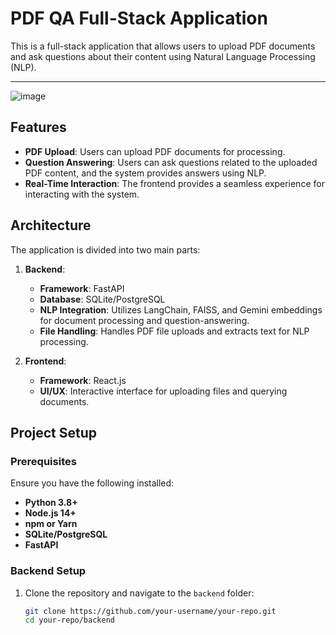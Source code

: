 # PDF QA Full-Stack Application  
This is a full-stack application that allows users to upload PDF documents and ask questions about their content using Natural Language Processing (NLP).  

---
![image](https://github.com/user-attachments/assets/185adec9-68f1-477e-91f6-261f9a46ca2f)

## Features  
- **PDF Upload**: Users can upload PDF documents for processing.  
- **Question Answering**: Users can ask questions related to the uploaded PDF content, and the system provides answers using NLP.  
- **Real-Time Interaction**: The frontend provides a seamless experience for interacting with the system.  

## Architecture  
The application is divided into two main parts:  

1. **Backend**:  
   - **Framework**: FastAPI  
   - **Database**: SQLite/PostgreSQL  
   - **NLP Integration**: Utilizes LangChain, FAISS, and Gemini embeddings for document processing and question-answering.  
   - **File Handling**: Handles PDF file uploads and extracts text for NLP processing.  

2. **Frontend**:  
   - **Framework**: React.js  
   - **UI/UX**: Interactive interface for uploading files and querying documents.  




## Project Setup  

### Prerequisites  
Ensure you have the following installed:  
- **Python 3.8+**  
- **Node.js 14+**  
- **npm or Yarn**  
- **SQLite/PostgreSQL**  
- **FastAPI**  

### Backend Setup  

1. Clone the repository and navigate to the `backend` folder:  
   ```bash
   git clone https://github.com/your-username/your-repo.git
   cd your-repo/backend
